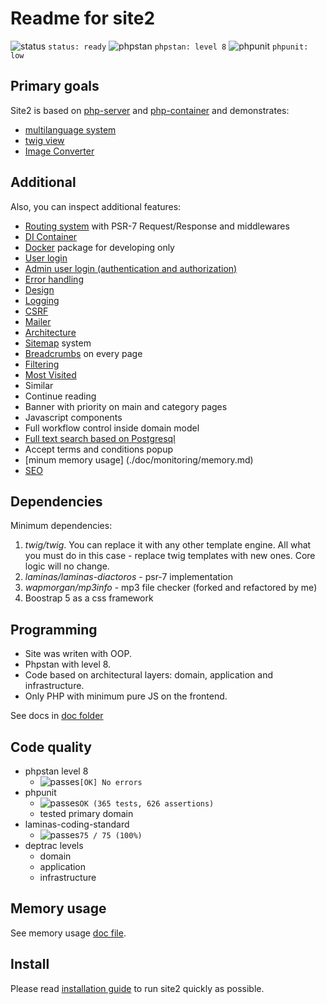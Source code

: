# Readme for site2

![status](https://placehold.co/15x15/f03c15/f03c15.png) `status: ready`
![phpstan](https://placehold.co/15x15/1589F0/1589F0.png) `phpstan: level 8`
![phpunit](https://placehold.co/15x15/c5f015/c5f015.png) `phpunit: low`

## Primary goals

Site2 is based on [php-server](https://github.com/Romchik38/server) and [php-container](https://github.com/Romchik38/php-container) and demonstrates:

- [multilanguage system](./doc/language/01-readme.md)
- [twig view](./doc/templates/01-readme.md)
- [Image Converter](./doc/Image_Converter/01_readme.md)

## Additional

Also, you can inspect additional features:

- [Routing system](./doc/routing/readme.md) with PSR-7 Request/Response and middlewares
- [DI Container](./doc/bootstrap/Container.md)
- [Docker](./doc/docker/00_readme.md) package for developing only
- [User login](./doc/frontend/login.md)
- [Admin user login (authentication and authorization)](./doc/admin/readme.md)
- [Error handling](./doc/errors/errors.md)
- [Design](./doc/design/01-readme.md)
- [Logging](./doc/logging/readme.md)
- [CSRF](./doc/security/csrf.md)
- [Mailer](./doc/mail/readme.md)
- [Architecture](./doc/architecture/readme.md)
- [Sitemap](./doc/sitemap/readme.md) system
- [Breadcrumbs](./doc/breadcrumbs/readme.md) on every page
- [Filtering](./doc/filtering/readme.md)
- [Most Visited](./doc/most-visited/readme.md)
- Similar
- Continue reading
- Banner with priority on main and category pages
- Javascript components
- Full workflow control inside domain model
- [Full text search based on Postgresql](./doc/search/readme.md)
- Accept terms and conditions popup
- [minum memory usage] (./doc/monitoring/memory.md)
- [SEO](./doc/seo/readme.md)

## Dependencies

Minimum dependencies:

1. *twig/twig*. You can replace it with any other template engine. All what you must do in this case - replace twig templates with new ones. Core logic will no change.
2. *laminas/laminas-diactoros* - psr-7 implementation
3. *wapmorgan/mp3info* - mp3 file checker (forked and refactored by me)
4. Boostrap 5 as a css framework

## Programming

- Site was writen with OOP.
- Phpstan with level 8.
- Code based on architectural layers: domain, application and infrastructure.
- Only PHP with minimum pure JS on the frontend.

See docs in [doc folder](./doc/)

## Code quality

- phpstan level 8
  - ![passes](https://placehold.co/15x15/0dbc79/0dbc79.png)`[OK] No errors`  
- phpunit
  - ![passes](https://placehold.co/15x15/0dbc79/0dbc79.png)`OK (365 tests, 626 assertions)`
  - tested primary domain
- laminas-coding-standard
  - ![passes](https://placehold.co/15x15/0dbc79/0dbc79.png)`75 / 75 (100%)`
- deptrac levels
  - domain
  - application
  - infrastructure

## Memory usage

See memory usage [doc file](./doc/monitoring/memory.md).

## Install

Please read [installation guide](./doc/install/readme.md) to run site2 quickly as possible.
